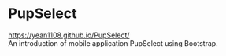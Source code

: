# PupSelect
https://yean1108.github.io/PupSelect/ <br />
An introduction of mobile application PupSelect using Bootstrap.

